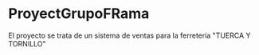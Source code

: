 # ProyectGrupoFRama
El proyecto se trata de un sistema de ventas para la ferreteria "TUERCA Y TORNILLO"
